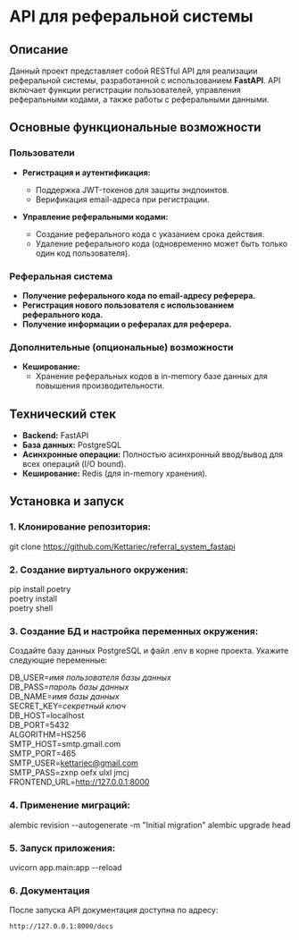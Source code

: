 # API для реферальной системы

## Описание

Данный проект представляет собой RESTful API для реализации реферальной системы, разработанной с использованием **FastAPI**. API включает функции регистрации пользователей, управления реферальными кодами, а также работы с реферальными данными.

## Основные функциональные возможности

### Пользователи

- **Регистрация и аутентификация:**
  - Поддержка JWT-токенов для защиты эндпоинтов.
  - Верификация email-адреса при регистрации.

- **Управление реферальными кодами:**
  - Создание реферального кода с указанием срока действия.
  - Удаление реферального кода (одновременно может быть только один код пользователя).

### Реферальная система

- **Получение реферального кода по email-адресу реферера.**
- **Регистрация нового пользователя с использованием реферального кода.**
- **Получение информации о рефералах для реферера.**

### Дополнительные (опциональные) возможности

- **Кеширование:**
  - Хранение реферальных кодов в in-memory базе данных для повышения производительности.

## Технический стек

- **Backend:** FastAPI
- **База данных:** PostgreSQL
- **Асинхронные операции:** Полностью асинхронный ввод/вывод для всех операций (I/O bound).
- **Кеширование:** Redis (для in-memory хранения).

## Установка и запуск

### 1. Клонирование репозитория:

git clone https://github.com/Kettariec/referral_system_fastapi

### 2. Создание виртуального окружения:

pip install poetry
<br>poetry install
<br>poetry shell

### 3. Создание БД и настройка переменных окружения: 

Создайте базу данных PostgreSQL и файл .env в корне проекта. Укажите следующие переменные:

DB_USER=*имя пользователя базы данных*
<br>DB_PASS=*пароль базы данных*
<br>DB_NAME=*имя базы данных*
<br>SECRET_KEY=*секретный ключ*
<br>DB_HOST=localhost
<br>DB_PORT=5432
<br>ALGORITHM=HS256
<br>SMTP_HOST=smtp.gmail.com
<br>SMTP_PORT=465
<br>SMTP_USER=kettariec@gmail.com
<br>SMTP_PASS=zxnp oefx ulxl jmcj
<br>FRONTEND_URL=http://127.0.0.1:8000

### 4. Применение миграций:

alembic revision --autogenerate -m "Initial migration" 
alembic upgrade head

### 5. Запуск приложения:

uvicorn app.main:app --reload

### 6. Документация

После запуска API документация доступна по адресу:

    http://127.0.0.1:8000/docs